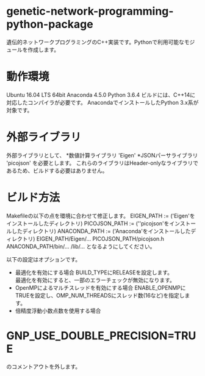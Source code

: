 # genetic-network-programming-python-package
遺伝的ネットワークプログラミングのC++実装です。Pythonで利用可能なモジュールを作成します。

# 動作環境
Ubuntu 16.04 LTS 64bit
Anaconda 4.5.0
Python 3.6.4
ビルドには、C++14に対応したコンパイラが必要です。
AnacondaでインストールしたPython 3.x系が対象です。

# 外部ライブラリ
外部ライブラリとして、
*数値計算ライブラリ 'Eigen'
*JSONパーサライブラリ 'picojson'
を必要とします。
これらのライブラリはHeader-onlyなライブラリであるため、ビルドする必要はありません。

# ビルド方法
Makefileの以下の点を環境に合わせて修正します。
EIGEN_PATH := ('Eigen'をインストールしたディレクトリ)
PICOJSON_PATH := (''picojson'をインストールしたディレクトリ)
ANACONDA_PATH := ('Anaconda'をインストールしたディレクトリ)
EIGEN_PATH/Eigen/...
PICOJSON_PATH/picojson.h
ANACONDA_PATH/bin/...
             /lib/...
となるようにしてください。

以下の設定はオプションです。
* 最適化を有効にする場合
BUILD_TYPEにRELEASEを設定します。  
最適化を有効にすると、一部のエラーチェックが無効になります。
* OpenMPによるマルチスレッドを有効にする場合
ENABLE_OPENMPにTRUEを設定し、OMP_NUM_THREADSにスレッド数(16など)を指定します。
* 倍精度浮動小数点数を使用する場合
# GNP_USE_DOUBLE_PRECISION=TRUE  
のコメントアウトを外します。
